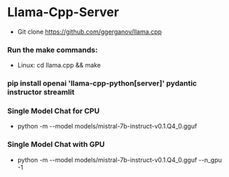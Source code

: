 # Llama-Cpp-Server

- Git clone https://github.com/ggerganov/llama.cpp
  
### Run the make commands:

- Linux: cd llama.cpp && make

### pip install openai 'llama-cpp-python[server]' pydantic instructor streamlit

### Single Model Chat for CPU
- python -m --model models/mistral-7b-instruct-v0.1.Q4_0.gguf 
### Single Model Chat with GPU 
- python -m --model models/mistral-7b-instruct-v0.1.Q4_0.gguf --n_gpu -1
